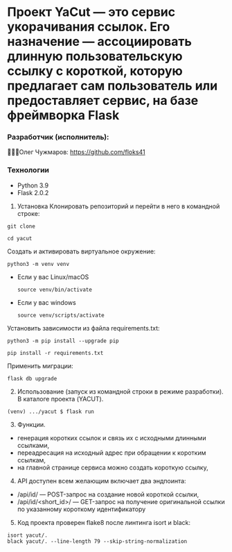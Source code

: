 # Проект YaCut — это сервис укорачивания ссылок. Его назначение — ассоциировать длинную пользовательскую ссылку с короткой, которую предлагает сам пользователь или предоставляет сервис, на базе фреймворка Flask

### Разработчик (исполнитель):

👨🏼‍💻Олег Чужмаров: https://github.com/floks41

### Технологии
- Python 3.9
- Flask 2.0.2

1. Установка
Клонировать репозиторий и перейти в него в командной строке:

```
git clone 
```

```
cd yacut
```

Cоздать и активировать виртуальное окружение:

```
python3 -m venv venv
```

* Если у вас Linux/macOS

    ```
    source venv/bin/activate
    ```

* Если у вас windows

    ```
    source venv/scripts/activate
    ```

Установить зависимости из файла requirements.txt:

```
python3 -m pip install --upgrade pip
```

```
pip install -r requirements.txt
```
Применить миграции:

```
flask db upgrade
```
2. Использование (запуск из командной строки в режиме разработки). В каталоге проекта (YACUT).

```
(venv) .../yacut $ flask run
```

3. Функции.
- генерация коротких ссылок и связь их с исходными длинными ссылками,
- переадресация на исходный адрес при обращении к коротким ссылкам,
- на главной странице сервиса можно создать короткую ссылку,

4. API доступен всем желающим включает два эндпоинта:
- /api/id/ — POST-запрос на создание новой короткой ссылки,
- /api/id/<short_id>/ — GET-запрос на получение оригинальной ссылки по указанному короткому идентификатору

5. Код проекта проверен flake8 после линтинга isort и black:

```
isort yacut/.
black yacut/. --line-length 79 --skip-string-normalization
```